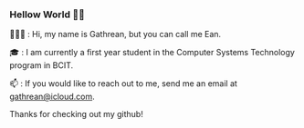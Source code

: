### Hellow World 👋🏽

👨🏽‍💻 : Hi, my name is Gathrean, but you can call me Ean.

🎓 : I am currently a first year student in the Computer Systems Technology program in BCIT.

📫 : If you would like to reach out to me, send me an email at gathrean@icloud.com.

Thanks for checking out my github! 

<!--
**gathrean/gathrean** is a ✨ _special_ ✨ repository because its `README.md` (this file) appears on your GitHub profile.

Here are some ideas to get you started:

- 🔭 I’m currently working on ...
- 🌱 I’m currently learning ...
- 👯 I’m looking to collaborate on ...
- 🤔 I’m looking for help with ...
- 💬 Ask me about ...
- 📫 How to reach me: ...
- 😄 Pronouns: ...
- ⚡ Fun fact: ...
-->
